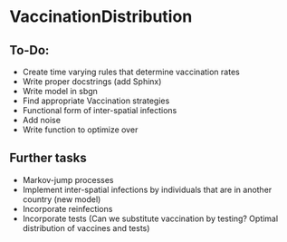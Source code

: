 # VaccinationDistribution


## To-Do:

- Create time varying rules that determine vaccination rates
- Write proper docstrings (add Sphinx)
- Write model in sbgn
- Find appropriate Vaccination strategies
- Functional form of inter-spatial infections 
- Add noise
- Write function to optimize over



## Further tasks 

- Markov-jump processes 
- Implement inter-spatial infections by individuals that are in another country (new model)
- Incorporate reinfections
- Incorporate tests (Can we substitute vaccination by testing? Optimal distribution of vaccines and tests)
